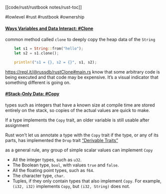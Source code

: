 [[code/rust/rustbook notes/rust-toc]]

#lowlevel #rust #rustbook #ownership

#### [Ways Variables and Data Interact: #Clone](https://doc.rust-lang.org/book/ch04-01-what-is-ownership.html#ways-variables-and-data-interact-clone)

common method called `clone` to deeply copy the heap data of the `String`

```rust
    let s1 = String::from("hello");
    let s2 = s1.clone();

    println!("s1 = {}, s2 = {}", s1, s2);
```
https://repl.it/@russdb/rustClone#main.rs
know that some arbitrary code is being executed and that code may be expensive. It’s a visual indicator that something different is going on.

#### [#Stack-Only Data: #Copy](https://doc.rust-lang.org/book/ch04-01-what-is-ownership.html#stack-only-data-copy)

types such as integers that have a known size at compile time are stored entirely on the stack, so copies of the actual values are quick to make.

If a type implements the `Copy` trait, an older variable is still usable after assignment

Rust won’t let us annotate a type with the `Copy` trait if the type, or any of its parts, has implemented the `Drop` trait
[“Derivable Traits”](https://doc.rust-lang.org/book/appendix-03-derivable-traits.html)

as a general rule, any group of simple scalar values can implement `Copy`

-   All the integer types, such as `u32`.
-   The Boolean type, `bool`, with values `true` and `false`.
-   All the floating point types, such as `f64`.
-   The character type, `char`.
-   Tuples, if they only contain types that also implement `Copy`. For example, `(i32, i32)` implements `Copy`, but `(i32, String)` does not.